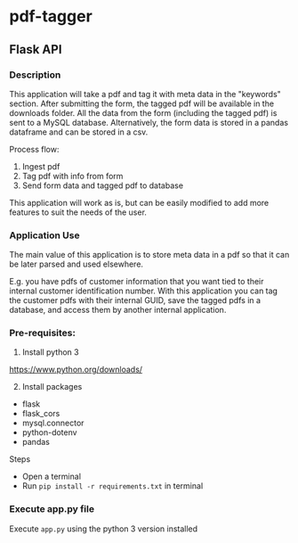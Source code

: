 # pdf-tagger
## Flask API

### Description

This application will take a pdf and tag it with meta data in the "keywords" section. After submitting the form, the tagged pdf will be available in the downloads folder. All the data from the form (including the tagged pdf) is sent to a MySQL database. Alternatively, the form data is stored in a pandas dataframe and can be stored in a csv.

Process flow:
1) Ingest pdf
2) Tag pdf with info from form
3) Send form data and tagged pdf to database

This application will work as is, but can be easily modified to add more features to suit the needs of the user.

### Application Use

The main value of this application is to store meta data in a pdf so that it can be later parsed and used elsewhere. 

E.g. you have pdfs of customer information that you want tied to their internal customer identification number. With this application you can tag the customer pdfs with their internal GUID, save the tagged pdfs in a database, and access them by another internal application.

### Pre-requisites:

1) Install python 3

https://www.python.org/downloads/


2) Install packages

* flask
* flask_cors
* mysql.connector
* python-dotenv
* pandas

Steps
* Open a terminal
* Run `pip install -r requirements.txt` in terminal

### Execute app.py file

Execute `app.py` using the python 3 version installed


